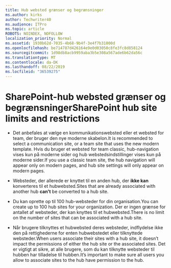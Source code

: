 ```yaml
---
title: Hub websted grænser og begrænsninger
ms.author: kirks
author: Techwriter40
ms.audience: ITPro
ms.topic: article
ROBOTS: NOINDEX, NOFOLLOW
localization_priority: Normal
ms.assetid: 1930b62d-7035-4b68-9b4f-3e4f7b31000d
ms.openlocfilehash: be714787d426164e9e0d03050c8fe3fc8d858124
ms.sourcegitcommit: 1d98db8acb9959aba3b5e308a567ade6b62da56c
ms.translationtype: MT
ms.contentlocale: da-DK
ms.lasthandoff: 08/22/2019
ms.locfileid: "36539275"
---
```

# <a name="sharepoint-hub-site-limits-and-restrictions"></a><span data-ttu-id="7dc58-102">SharePoint-hub websted grænser og begrænsninger</span><span class="sxs-lookup"><span data-stu-id="7dc58-102">SharePoint hub site limits and restrictions</span></span>

- <span data-ttu-id="7dc58-103">Det anbefales at vælge en kommunikationswebsted eller et websted for team, der bruger den nye moderne skabelon.</span><span class="sxs-lookup"><span data-stu-id="7dc58-103">It is recommended to select a communication site, or a team site that uses the new modern template.</span></span> <span data-ttu-id="7dc58-104">Hvis du bruger et websted for team classic, hub-navigation vises kun på moderne sider og hub webstedsindstillinger vises kun på moderne sider.</span><span class="sxs-lookup"><span data-stu-id="7dc58-104">If you use a classic team site, the hub navigation will appear only on modern pages, and hub site settings will only appear on modern pages.</span></span>

- <span data-ttu-id="7dc58-105">Websteder, der allerede er knyttet til en anden hub, der **ikke kan** konverteres til et hubwebsted.</span><span class="sxs-lookup"><span data-stu-id="7dc58-105">Sites that are already associated with another hub **can't** be converted to a hub site.</span></span>

- <span data-ttu-id="7dc58-106">Du kan oprette op til 100 hub-websteder for din organisation.</span><span class="sxs-lookup"><span data-stu-id="7dc58-106">You can create up to 100 hub sites for your organization.</span></span> <span data-ttu-id="7dc58-107">Der er ingen grænse for antallet af websteder, der kan knyttes til et hubwebsted.</span><span class="sxs-lookup"><span data-stu-id="7dc58-107">There is no limit on the number of sites that can be associated with a hub site.</span></span>

- <span data-ttu-id="7dc58-108">Når brugere tilknyttes et hubwebsted deres websteder, indflydelse ikke den på rettighederne for enten hubwebstedet eller tilknyttede websteder.</span><span class="sxs-lookup"><span data-stu-id="7dc58-108">When users associate their sites with a hub site, it doesn’t impact the permissions of either the hub site or the associated sites.</span></span> <span data-ttu-id="7dc58-109">Det er vigtigt at sikre, at alle brugere, som du kan tilknytte websteder til hubben har tilladelse til hubben.</span><span class="sxs-lookup"><span data-stu-id="7dc58-109">It’s important to make sure all users you allow to associate sites to the hub have permission to the hub.</span></span>

